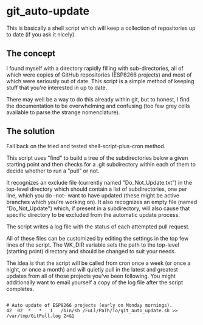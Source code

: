 # git_auto-update
This is basically a shell script which will keep a collection of repositories up to date (if you ask it nicely).

## The concept
I found myself with a directory rapidly filling with sub-directories, all of which were copies of GitHub repositories (ESP8266 projects) and most of which were seriously out of date.  This script is a simple method of keeping stuff that you're interested in up to date.

There may well be a way to do this already within git, but to honest, I find the documentation to be overwhelming and confusing (too few grey cells available to parse the strange nomenclature).

## The solution
Fall back on the tried and tested shell-script-plus-cron method.

This script uses "find" to build a tree of the subdirectories below a given starting point and then checks for a .git subdirectory within each of them to decide whether to run a "pull" or not.

It recognizes an exclude file (currently named "Do_Not_Update.txt") in the top-level directory which should contain a list of subdirectories, one per line, which you do -not- want to have updated (these might be active branches which you're working on).  It also recognizes an empty file (named "Do_Not_Update") which, if present in a subdirectory, will also cause that specific directory to be excluded from the automatic update process.

The script writes a log file with the status of each attempted pull request.  

All of these files can be customized by editing the settings in the top few lines of the script.  The WK_DIR variable sets the path to the top-level (starting point) directory and should be changed to suit your needs.

The idea is that the script will be called from cron once a week (or once a night, or once a month) and will quietly pull in the latest and greatest updates from all of those projects you've been following.  You might additionally want to email yourself a copy of the log file after the script completes.

<code>
# Auto update of ESP8266 projects (early on Monday mornings).
42	02	*	*	1	/bin/sh /FuLl/PaTh/To/git_auto_update.sh >> /var/tmp/GitPull.log 2>&1
</code>
